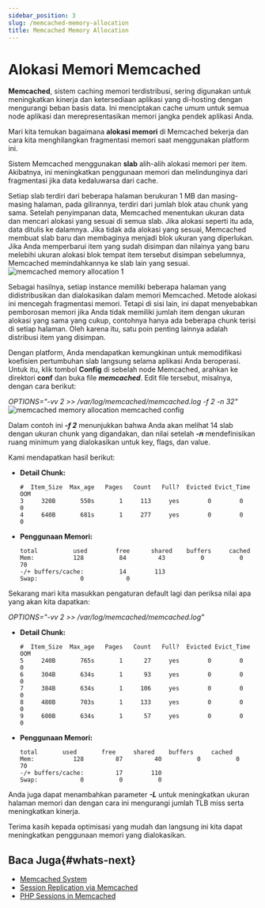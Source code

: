 ```yaml
---
sidebar_position: 3
slug: /memcached-memory-allocation
title: Memcached Memory Allocation
---
```


# Alokasi Memori Memcached

**Memcached**, sistem caching memori terdistribusi, sering digunakan untuk meningkatkan kinerja dan ketersediaan aplikasi yang di-hosting dengan mengurangi beban basis data. Ini menciptakan cache umum untuk semua node aplikasi dan merepresentasikan memori jangka pendek aplikasi Anda.

Mari kita temukan bagaimana **alokasi memori** di Memcached bekerja dan cara kita menghilangkan fragmentasi memori saat menggunakan platform ini.

Sistem Memcached menggunakan **slab** alih-alih alokasi memori per item. Akibatnya, ini meningkatkan penggunaan memori dan melindunginya dari fragmentasi jika data kedaluwarsa dari cache.

Setiap slab terdiri dari beberapa halaman berukuran 1 MB dan masing-masing halaman, pada gilirannya, terdiri dari jumlah blok atau chunk yang sama. Setelah penyimpanan data, Memcached menentukan ukuran data dan mencari alokasi yang sesuai di semua slab. Jika alokasi seperti itu ada, data ditulis ke dalamnya. Jika tidak ada alokasi yang sesuai, Memcached membuat slab baru dan membaginya menjadi blok ukuran yang diperlukan. Jika Anda memperbarui item yang sudah disimpan dan nilainya yang baru melebihi ukuran alokasi blok tempat item tersebut disimpan sebelumnya, Memcached memindahkannya ke slab lain yang sesuai. ![memcached memory allocation 1](#)

Sebagai hasilnya, setiap instance memiliki beberapa halaman yang didistribusikan dan dialokasikan dalam memori Memcached. Metode alokasi ini mencegah fragmentasi memori. Tetapi di sisi lain, ini dapat menyebabkan pemborosan memori jika Anda tidak memiliki jumlah item dengan ukuran alokasi yang sama yang cukup, contohnya hanya ada beberapa chunk terisi di setiap halaman. Oleh karena itu, satu poin penting lainnya adalah distribusi item yang disimpan.

Dengan platform, Anda mendapatkan kemungkinan untuk memodifikasi koefisien pertumbuhan slab langsung selama aplikasi Anda beroperasi. Untuk itu, klik tombol **Config** di sebelah node Memcached, arahkan ke direktori **conf** dan buka file _**memcached**_. Edit file tersebut, misalnya, dengan cara berikut:

_OPTIONS="-vv 2 >> /var/log/memcached/memcached.log -f 2 -n 32"_ ![memcached memory allocation memcached config](#)

Dalam contoh ini _**-f 2**_ menunjukkan bahwa Anda akan melihat 14 slab dengan ukuran chunk yang digandakan, dan nilai setelah _**-n**_ mendefinisikan ruang minimum yang dialokasikan untuk key, flags, dan value.

Kami mendapatkan hasil berikut:

- **Detail Chunk:**

  ```
  #  Item_Size  Max_age   Pages   Count   Full?  Evicted Evict_Time    OOM
  3     320B       550s       1     113     yes        0        0       0
  4     640B       681s       1     277     yes        0        0       0
  ```

- **Penggunaan Memori:**

  ```
  total          used        free      shared    buffers     cached
  Mem:           128          84         43          0          0         70
  -/+ buffers/cache:          14        113
  Swap:            0            0
  ```

Sekarang mari kita masukkan pengaturan default lagi dan periksa nilai apa yang akan kita dapatkan:

_OPTIONS="-vv 2 >> /var/log/memcached/memcached.log"_

- **Detail Chunk:**

  ```
  #  Item_Size  Max_age   Pages   Count   Full?  Evicted Evict_Time OOM
  5     240B       765s       1      27     yes        0        0     0
  6     304B       634s       1      93     yes        0        0     0
  7     384B       634s       1     106     yes        0        0     0
  8     480B       703s       1     133     yes        0        0     0
  9     600B       634s       1      57     yes        0        0     0
  ```

- **Penggunaan Memori:**

  ```
  total       used       free     shared    buffers     cached
  Mem:           128         87         40          0          0         70
  -/+ buffers/cache:         17        110
  Swap:            0          0          0
  ```

Anda juga dapat menambahkan parameter _**-L**_ untuk meningkatkan ukuran halaman memori dan dengan cara ini mengurangi jumlah TLB miss serta meningkatkan kinerja.

Terima kasih kepada optimisasi yang mudah dan langsung ini kita dapat meningkatkan penggunaan memori yang dialokasikan.

## Baca Juga{#whats-next}

- [Memcached System](https://docs.dewacloud.com/memcached/)
- [Session Replication via Memcached](https://docs.dewacloud.com/replication-memcached/)
- [PHP Sessions in Memcached](https://docs.dewacloud.com/php-sessions-memcached/)